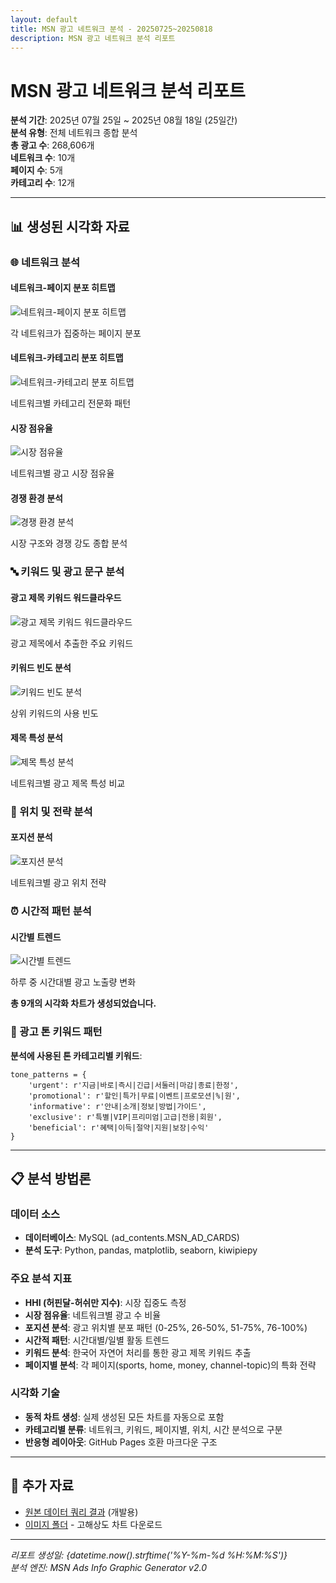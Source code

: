 ```yaml
---
layout: default
title: MSN 광고 네트워크 분석 - 20250725~20250818
description: MSN 광고 네트워크 분석 리포트
---
```


# MSN 광고 네트워크 분석 리포트

**분석 기간**: 2025년 07월 25일 ~ 2025년 08월 18일 (25일간)  
**분석 유형**: 전체 네트워크 종합 분석  
**총 광고 수**: 268,606개  
**네트워크 수**: 10개  
**페이지 수**: 5개  
**카테고리 수**: 12개  

---

## 📊 생성된 시각화 자료


### 🌐 네트워크 분석

#### 네트워크-페이지 분포 히트맵

![네트워크-페이지 분포 히트맵](images/network_page_heatmap_2025-07-25_2025-08-18.png)

각 네트워크가 집중하는 페이지 분포

#### 네트워크-카테고리 분포 히트맵

![네트워크-카테고리 분포 히트맵](images/network_category_heatmap_2025-07-25_2025-08-18.png)

네트워크별 카테고리 전문화 패턴

#### 시장 점유율

![시장 점유율](images/market_share_pie_2025-07-25_2025-08-18.png)

네트워크별 광고 시장 점유율

#### 경쟁 환경 분석

![경쟁 환경 분석](images/competitive_analysis_2025-07-25_2025-08-18.png)

시장 구조와 경쟁 강도 종합 분석


### 🔤 키워드 및 광고 문구 분석

#### 광고 제목 키워드 워드클라우드

![광고 제목 키워드 워드클라우드](images/title_wordcloud_2025-07-25_2025-08-18.png)

광고 제목에서 추출한 주요 키워드

#### 키워드 빈도 분석

![키워드 빈도 분석](images/keyword_frequency_2025-07-25_2025-08-18.png)

상위 키워드의 사용 빈도

#### 제목 특성 분석

![제목 특성 분석](images/title_characteristics_2025-07-25_2025-08-18.png)

네트워크별 광고 제목 특성 비교


### 📍 위치 및 전략 분석

#### 포지션 분석

![포지션 분석](images/position_analysis_2025-07-25_2025-08-18.png)

네트워크별 광고 위치 전략


### ⏰ 시간적 패턴 분석

#### 시간별 트렌드

![시간별 트렌드](images/hourly_trend_2025-07-25_2025-08-18.png)

하루 중 시간대별 광고 노출량 변화


**총 9개의 시각화 차트가 생성되었습니다.**

### 📖 광고 톤 키워드 패턴

**분석에 사용된 톤 카테고리별 키워드**:

```
tone_patterns = {
    'urgent': r'지금|바로|즉시|긴급|서둘러|마감|종료|한정',
    'promotional': r'할인|특가|무료|이벤트|프로모션|%|원',
    'informative': r'안내|소개|정보|방법|가이드',
    'exclusive': r'특별|VIP|프리미엄|고급|전용|회원',
    'beneficial': r'혜택|이득|절약|지원|보장|수익'
}
```

---

## 📋 분석 방법론

### 데이터 소스
- **데이터베이스**: MySQL (ad_contents.MSN_AD_CARDS)
- **분석 도구**: Python, pandas, matplotlib, seaborn, kiwipiepy

### 주요 분석 지표
- **HHI (허핀달-허쉬만 지수)**: 시장 집중도 측정
- **시장 점유율**: 네트워크별 광고 수 비율  
- **포지션 분석**: 광고 위치별 분포 패턴 (0-25%, 26-50%, 51-75%, 76-100%)
- **시간적 패턴**: 시간대별/일별 활동 트렌드
- **키워드 분석**: 한국어 자연어 처리를 통한 광고 제목 키워드 추출
- **페이지별 분석**: 각 페이지(sports, home, money, channel-topic)의 특화 전략

### 시각화 기술
- **동적 차트 생성**: 실제 생성된 모든 차트를 자동으로 포함
- **카테고리별 분류**: 네트워크, 키워드, 페이지별, 위치, 시간 분석으로 구분
- **반응형 레이아웃**: GitHub Pages 호환 마크다운 구조

---

## 🔗 추가 자료

- [원본 데이터 쿼리 결과](./raw_data_summary.json) (개발용)
- [이미지 폴더](./images/) - 고해상도 차트 다운로드

---

*리포트 생성일: {datetime.now().strftime('%Y-%m-%d %H:%M:%S')}*  
*분석 엔진: MSN Ads Info Graphic Generator v2.0*  
